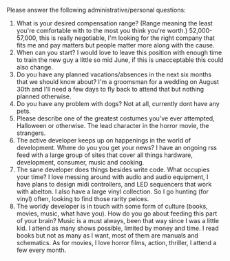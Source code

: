 Please answer the following administrative/personal questions:

1. What is your desired compensation range? (Range meaning the least you're comfortable with to the most you think you're worth.)
	52,000-57,000, this is really negotiable, I'm looking for the right company that fits me and pay matters but people matter more along with the cause.
2. When can you start?
	I would love to leave this position with enough time to train the new guy a little so mid June, if this is unacceptable this could also change.
3. Do you have any planned vacations/absences in the next six months that we should know about?
	I'm a groomsman for a wedding on August 30th and I'll need a few days to fly back to attend that but nothing planned otherwise.
4. Do you have any problem with dogs?
	Not at all, currently dont have any pets.
5. Please describe one of the greatest costumes you've ever attempted, Halloween or otherwise.
	The lead character in the horror movie, the strangers.
6. The active developer keeps up on happenings in the world of development. Where do you you get your news?
	I have an ongoing rss feed with a large group of sites that cover all things hardware, development, consumer, music and cooking.
7. The sane developer does things besides write code. What occupies your time?
	I love messing around with audio and audio equipment, I have plans to design midi controllers, and LED sequencers that work with abelton.  I also have a large vinyl collection. So I go hunting (for vinyl) often, looking to find those rarity peices.
8. The worldy developer is in touch with some form of culture (books, movies, music, what have you). How do you go about feeding this part of your brain?
	Music is a must always, been that way since I was a little kid.  I attend as many shows possible, limited by money and time.  I read books but not as many as I want, most of them are manuals and schematics.  As for movies, I love horror films, action, thriller, I attend a few every month. 